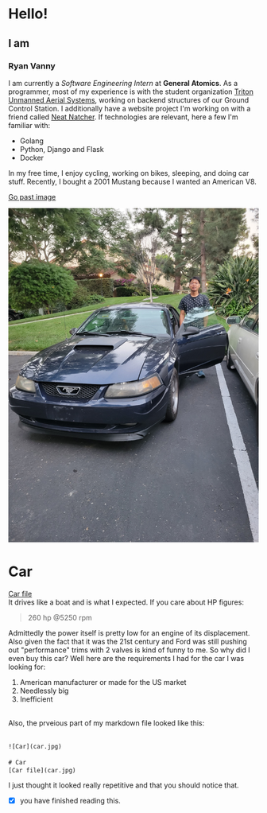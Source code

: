 # Hello!
## I am
### Ryan Vanny
I am currently a *Software Engineering Intern* at **General Atomics**. As a programmer, most of my experience is with the student organization [Triton Unmanned Aerial Systems](https://tuas.ucsd.edu/), working on backend structures of our Ground Control Station. I additionally have a website project I'm working on with a friend called [Neat Natcher](https://github.com/Obarquinho/neatnatcher). If technologies are relevant, here a few I'm familiar with:<br>
- Golang
- Python, Django and Flask
- Docker<br>

In my free time, I enjoy cycling, working on bikes, sleeping, and doing car stuff. Recently, I bought a 2001 Mustang because I wanted an American V8. 

[Go past image](#Car)

![Car](car.jpg)

# Car
[Car file](car.jpg)<br>
It drives like a boat and is what I expected. If you care about HP figures:
> 260 hp @5250 rpm

Admittedly the power itself is pretty low for an engine of its displacement. Also given the fact that it was the 21st century and Ford was still pushing out "performance" trims with 2 valves is kind of funny to me. So why did I even buy this car? Well here are the requirements I had for the car I was looking for:
1. American manufacturer or made for the US market
2. Needlessly big
3. Inefficient

 <br> Also, the prveious part of my markdown file looked like this:

```[Go past image](#Car)

![Car](car.jpg)

# Car
[Car file](car.jpg)

```
I just thought it looked really repetitive and that you should notice that.

- [x] you have finished reading this.
